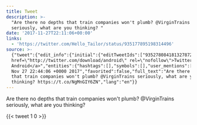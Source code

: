 ```yaml
---
title: Tweet
description: >-
  "Are there no depths that train companies won't plumb? @VirginTrains
  seriously, what are you thinking? "
date: '2017-11-27T22:11:06+00:00'
links:
  - 'https://twitter.com/Hello_Tailor/status/935177895198314496'
source: >-
  {"tweet":{"edit_info":{"initial":{"editTweetIds":["935278084181327872"],"editableUntil":"2017-11-27T23:44:06.552Z","editsRemaining":"5","isEditEligible":true}},"retweeted":false,"source":"<a
  href=\"http://twitter.com/download/android\" rel=\"nofollow\">Twitter for
  Android</a>","entities":{"hashtags":[],"symbols":[],"user_mentions":[],"urls":[{"url":"https://t.co/NgMnGIY6ZN","expanded_url":"https://twitter.com/Hello_Tailor/status/935177895198314496","display_url":"twitter.com/Hello_Tailor/s…","indices":["102","125"]}]},"display_text_range":["0","125"],"favorite_count":"1","id_str":"935278084181327872","truncated":false,"retweet_count":"0","id":"935278084181327872","possibly_sensitive":false,"created_at":"Mon
  Nov 27 22:44:06 +0000 2017","favorited":false,"full_text":"Are there no depths
  that train companies won't plumb? @VirginTrains seriously, what are you
  thinking? https://t.co/NgMnGIY6ZN","lang":"en"}}
---
```

Are there no depths that train companies won't plumb? @VirginTrains seriously, what are you thinking? 
    
{{< tweet 1 0 >}}
    
